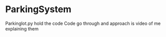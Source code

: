 # ParkingSystem

Parkinglot.py hold the code 
Code go through and approach is video of me explaining them
